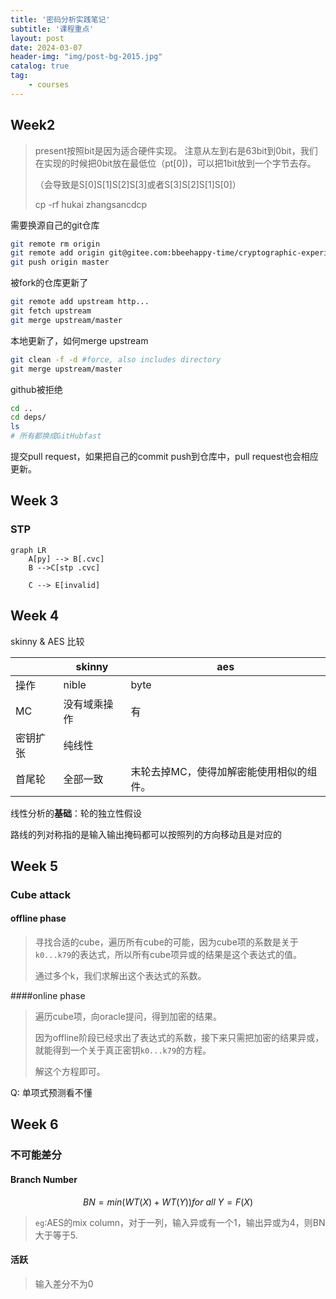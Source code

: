 ```yaml
---
title: '密码分析实践笔记'
subtitle: '课程重点'
layout: post
date: 2024-03-07
header-img: "img/post-bg-2015.jpg"
catalog: true
tag: 
    - courses
---
```


## Week2
> present按照bit是因为适合硬件实现。
> 注意从左到右是63bit到0bit，我们在实现的时候把0bit放在最低位（pt[0])，可以把1bit放到一个字节去存。
>
> （会导致是S[0]S[1]S[2]S[3]或者S[3]S[2]S[1]S[0]）
>
> cp -rf hukai zhangsancdcp



需要换源自己的git仓库

```bash
git remote rm origin
git remote add origin git@gitee.com:bbeehappy-time/cryptographic-experiments.git   
git push origin master  
```



被fork的仓库更新了

```bash
git remote add upstream http...
git fetch upstream
git merge upstream/master
```



本地更新了，如何merge upstream

```bash
git clean -f -d	#force, also includes directory
git merge upstream/master
```



github被拒绝

```bash
cd ..
cd deps/
ls
# 所有都换成GitHubfast
```



提交pull request，如果把自己的commit push到仓库中，pull request也会相应更新。

## Week 3

### STP 

```mermaid
graph LR
    A[py] --> B[.cvc]
    B -->C[stp .cvc]

    C --> E[invalid]

```



## Week 4

skinny & AES 比较

|          | skinny       | aes                                      |
| -------- | ------------ | ---------------------------------------- |
| 操作     | nible        | byte                                     |
| MC       | 没有域乘操作 | 有                                       |
| 密钥扩张 | 纯线性       |                                          |
| 首尾轮   | 全部一致     | 末轮去掉MC，使得加解密能使用相似的组件。 |

线性分析的**基础**：轮的独立性假设

路线的列对称指的是输入输出掩码都可以按照列的方向移动且是对应的





## Week 5

### Cube attack

#### offline phase

> 寻找合适的cube，遍历所有cube的可能，因为cube项的系数是关于`k0...k79`的表达式，所以所有cube项异或的结果是这个表达式的值。
>
> 通过多个k，我们求解出这个表达式的系数。

####online phase

> 遍历cube项，向oracle提问，得到加密的结果。
>
> 因为offline阶段已经求出了表达式的系数，接下来只需把加密的结果异或，就能得到一个关于真正密钥`k0...k79`的方程。
>
> 解这个方程即可。



Q: 单项式预测看不懂

## Week 6

### 不可能差分

#### Branch Number

$$
BN = min(WT(X)+WT(Y)) for\  all \ Y = F(X)
$$


>`eg`:AES的mix column，对于一列，输入异或有一个1，输出异或为4，则BN大于等于5.

#### 活跃

> 输入差分不为0



